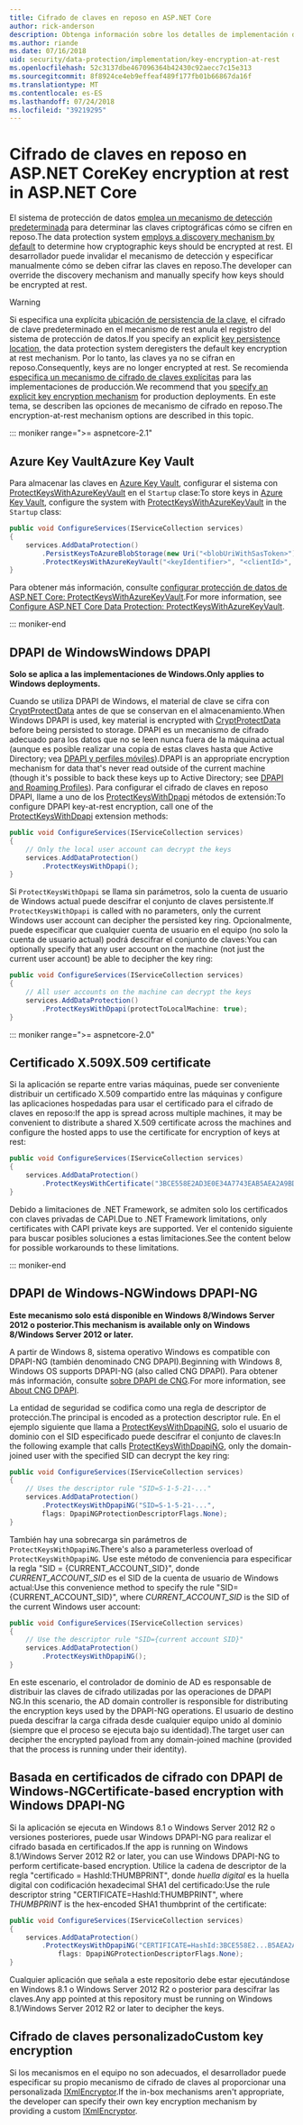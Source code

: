 ```yaml
---
title: Cifrado de claves en reposo en ASP.NET Core
author: rick-anderson
description: Obtenga información sobre los detalles de implementación del cifrado de clave de protección de datos de ASP.NET Core en reposo.
ms.author: riande
ms.date: 07/16/2018
uid: security/data-protection/implementation/key-encryption-at-rest
ms.openlocfilehash: 52c3137dbe467096364b42430c92aecc7c15e313
ms.sourcegitcommit: 8f8924ce4eb9effeaf489f177fb01b66867da16f
ms.translationtype: MT
ms.contentlocale: es-ES
ms.lasthandoff: 07/24/2018
ms.locfileid: "39219295"
---
```

# <a name="key-encryption-at-rest-in-aspnet-core"></a><span data-ttu-id="f7ca5-103">Cifrado de claves en reposo en ASP.NET Core</span><span class="sxs-lookup"><span data-stu-id="f7ca5-103">Key encryption at rest in ASP.NET Core</span></span>

<span data-ttu-id="f7ca5-104">El sistema de protección de datos [emplea un mecanismo de detección predeterminada](xref:security/data-protection/configuration/default-settings) para determinar las claves criptográficas cómo se cifren en reposo.</span><span class="sxs-lookup"><span data-stu-id="f7ca5-104">The data protection system [employs a discovery mechanism by default](xref:security/data-protection/configuration/default-settings) to determine how cryptographic keys should be encrypted at rest.</span></span> <span data-ttu-id="f7ca5-105">El desarrollador puede invalidar el mecanismo de detección y especificar manualmente cómo se deben cifrar las claves en reposo.</span><span class="sxs-lookup"><span data-stu-id="f7ca5-105">The developer can override the discovery mechanism and manually specify how keys should be encrypted at rest.</span></span>

> [!WARNING]
> <span data-ttu-id="f7ca5-106">Si especifica una explícita [ubicación de persistencia de la clave](xref:security/data-protection/implementation/key-storage-providers), el cifrado de clave predeterminado en el mecanismo de rest anula el registro del sistema de protección de datos.</span><span class="sxs-lookup"><span data-stu-id="f7ca5-106">If you specify an explicit [key persistence location](xref:security/data-protection/implementation/key-storage-providers), the data protection system deregisters the default key encryption at rest mechanism.</span></span> <span data-ttu-id="f7ca5-107">Por lo tanto, las claves ya no se cifran en reposo.</span><span class="sxs-lookup"><span data-stu-id="f7ca5-107">Consequently, keys are no longer encrypted at rest.</span></span> <span data-ttu-id="f7ca5-108">Se recomienda [especifica un mecanismo de cifrado de claves explícitas](xref:security/data-protection/implementation/key-encryption-at-rest) para las implementaciones de producción.</span><span class="sxs-lookup"><span data-stu-id="f7ca5-108">We recommend that you [specify an explicit key encryption mechanism](xref:security/data-protection/implementation/key-encryption-at-rest) for production deployments.</span></span> <span data-ttu-id="f7ca5-109">En este tema, se describen las opciones de mecanismo de cifrado en reposo.</span><span class="sxs-lookup"><span data-stu-id="f7ca5-109">The encryption-at-rest mechanism options are described in this topic.</span></span>

::: moniker range=">= aspnetcore-2.1"

## <a name="azure-key-vault"></a><span data-ttu-id="f7ca5-110">Azure Key Vault</span><span class="sxs-lookup"><span data-stu-id="f7ca5-110">Azure Key Vault</span></span>

<span data-ttu-id="f7ca5-111">Para almacenar las claves en [Azure Key Vault](https://azure.microsoft.com/services/key-vault/), configurar el sistema con [ProtectKeysWithAzureKeyVault](/dotnet/api/microsoft.aspnetcore.dataprotection.azuredataprotectionbuilderextensions.protectkeyswithazurekeyvault) en el `Startup` clase:</span><span class="sxs-lookup"><span data-stu-id="f7ca5-111">To store keys in [Azure Key Vault](https://azure.microsoft.com/services/key-vault/), configure the system with [ProtectKeysWithAzureKeyVault](/dotnet/api/microsoft.aspnetcore.dataprotection.azuredataprotectionbuilderextensions.protectkeyswithazurekeyvault) in the `Startup` class:</span></span>

```csharp
public void ConfigureServices(IServiceCollection services)
{
    services.AddDataProtection()
        .PersistKeysToAzureBlobStorage(new Uri("<blobUriWithSasToken>"))
        .ProtectKeysWithAzureKeyVault("<keyIdentifier>", "<clientId>", "<clientSecret>");
}
```

<span data-ttu-id="f7ca5-112">Para obtener más información, consulte [configurar protección de datos de ASP.NET Core: ProtectKeysWithAzureKeyVault](xref:security/data-protection/configuration/overview#protectkeyswithazurekeyvault).</span><span class="sxs-lookup"><span data-stu-id="f7ca5-112">For more information, see [Configure ASP.NET Core Data Protection: ProtectKeysWithAzureKeyVault](xref:security/data-protection/configuration/overview#protectkeyswithazurekeyvault).</span></span>

::: moniker-end

## <a name="windows-dpapi"></a><span data-ttu-id="f7ca5-113">DPAPI de Windows</span><span class="sxs-lookup"><span data-stu-id="f7ca5-113">Windows DPAPI</span></span>

<span data-ttu-id="f7ca5-114">**Solo se aplica a las implementaciones de Windows.**</span><span class="sxs-lookup"><span data-stu-id="f7ca5-114">**Only applies to Windows deployments.**</span></span>

<span data-ttu-id="f7ca5-115">Cuando se utiliza DPAPI de Windows, el material de clave se cifra con [CryptProtectData](/windows/desktop/api/dpapi/nf-dpapi-cryptprotectdata) antes de que se conservan en el almacenamiento.</span><span class="sxs-lookup"><span data-stu-id="f7ca5-115">When Windows DPAPI is used, key material is encrypted with [CryptProtectData](/windows/desktop/api/dpapi/nf-dpapi-cryptprotectdata) before being persisted to storage.</span></span> <span data-ttu-id="f7ca5-116">DPAPI es un mecanismo de cifrado adecuado para los datos que no se leen nunca fuera de la máquina actual (aunque es posible realizar una copia de estas claves hasta que Active Directory; vea [DPAPI y perfiles móviles](https://support.microsoft.com/kb/309408/#6)).</span><span class="sxs-lookup"><span data-stu-id="f7ca5-116">DPAPI is an appropriate encryption mechanism for data that's never read outside of the current machine (though it's possible to back these keys up to Active Directory; see [DPAPI and Roaming Profiles](https://support.microsoft.com/kb/309408/#6)).</span></span> <span data-ttu-id="f7ca5-117">Para configurar el cifrado de claves en reposo DPAPI, llame a uno de los [ProtectKeysWithDpapi](/dotnet/api/microsoft.aspnetcore.dataprotection.dataprotectionbuilderextensions.protectkeyswithdpapi) métodos de extensión:</span><span class="sxs-lookup"><span data-stu-id="f7ca5-117">To configure DPAPI key-at-rest encryption, call one of the [ProtectKeysWithDpapi](/dotnet/api/microsoft.aspnetcore.dataprotection.dataprotectionbuilderextensions.protectkeyswithdpapi) extension methods:</span></span>

```csharp
public void ConfigureServices(IServiceCollection services)
{
    // Only the local user account can decrypt the keys
    services.AddDataProtection()
        .ProtectKeysWithDpapi();
}
```

<span data-ttu-id="f7ca5-118">Si `ProtectKeysWithDpapi` se llama sin parámetros, solo la cuenta de usuario de Windows actual puede descifrar el conjunto de claves persistente.</span><span class="sxs-lookup"><span data-stu-id="f7ca5-118">If `ProtectKeysWithDpapi` is called with no parameters, only the current Windows user account can decipher the persisted key ring.</span></span> <span data-ttu-id="f7ca5-119">Opcionalmente, puede especificar que cualquier cuenta de usuario en el equipo (no solo la cuenta de usuario actual) podrá descifrar el conjunto de claves:</span><span class="sxs-lookup"><span data-stu-id="f7ca5-119">You can optionally specify that any user account on the machine (not just the current user account) be able to decipher the key ring:</span></span>

```csharp
public void ConfigureServices(IServiceCollection services)
{
    // All user accounts on the machine can decrypt the keys
    services.AddDataProtection()
        .ProtectKeysWithDpapi(protectToLocalMachine: true);
}
```

::: moniker range=">= aspnetcore-2.0"

## <a name="x509-certificate"></a><span data-ttu-id="f7ca5-120">Certificado X.509</span><span class="sxs-lookup"><span data-stu-id="f7ca5-120">X.509 certificate</span></span>

<span data-ttu-id="f7ca5-121">Si la aplicación se reparte entre varias máquinas, puede ser conveniente distribuir un certificado X.509 compartido entre las máquinas y configure las aplicaciones hospedadas para usar el certificado para el cifrado de claves en reposo:</span><span class="sxs-lookup"><span data-stu-id="f7ca5-121">If the app is spread across multiple machines, it may be convenient to distribute a shared X.509 certificate across the machines and configure the hosted apps to use the certificate for encryption of keys at rest:</span></span>

```csharp
public void ConfigureServices(IServiceCollection services)
{
    services.AddDataProtection()
        .ProtectKeysWithCertificate("3BCE558E2AD3E0E34A7743EAB5AEA2A9BD2575A0");
}
```

<span data-ttu-id="f7ca5-122">Debido a limitaciones de .NET Framework, se admiten solo los certificados con claves privadas de CAPI.</span><span class="sxs-lookup"><span data-stu-id="f7ca5-122">Due to .NET Framework limitations, only certificates with CAPI private keys are supported.</span></span> <span data-ttu-id="f7ca5-123">Ver el contenido siguiente para buscar posibles soluciones a estas limitaciones.</span><span class="sxs-lookup"><span data-stu-id="f7ca5-123">See the content below for possible workarounds to these limitations.</span></span>

::: moniker-end

## <a name="windows-dpapi-ng"></a><span data-ttu-id="f7ca5-124">DPAPI de Windows-NG</span><span class="sxs-lookup"><span data-stu-id="f7ca5-124">Windows DPAPI-NG</span></span>

<span data-ttu-id="f7ca5-125">**Este mecanismo solo está disponible en Windows 8/Windows Server 2012 o posterior.**</span><span class="sxs-lookup"><span data-stu-id="f7ca5-125">**This mechanism is available only on Windows 8/Windows Server 2012 or later.**</span></span>

<span data-ttu-id="f7ca5-126">A partir de Windows 8, sistema operativo Windows es compatible con DPAPI-NG (también denominado CNG DPAPI).</span><span class="sxs-lookup"><span data-stu-id="f7ca5-126">Beginning with Windows 8, Windows OS supports DPAPI-NG (also called CNG DPAPI).</span></span> <span data-ttu-id="f7ca5-127">Para obtener más información, consulte [sobre DPAPI de CNG](/windows/desktop/SecCNG/cng-dpapi).</span><span class="sxs-lookup"><span data-stu-id="f7ca5-127">For more information, see [About CNG DPAPI](/windows/desktop/SecCNG/cng-dpapi).</span></span>

<span data-ttu-id="f7ca5-128">La entidad de seguridad se codifica como una regla de descriptor de protección.</span><span class="sxs-lookup"><span data-stu-id="f7ca5-128">The principal is encoded as a protection descriptor rule.</span></span> <span data-ttu-id="f7ca5-129">En el ejemplo siguiente que llama a [ProtectKeysWithDpapiNG](/dotnet/api/microsoft.aspnetcore.dataprotection.dataprotectionbuilderextensions.protectkeyswithdpaping), solo el usuario de dominio con el SID especificado puede descifrar el conjunto de claves:</span><span class="sxs-lookup"><span data-stu-id="f7ca5-129">In the following example that calls [ProtectKeysWithDpapiNG](/dotnet/api/microsoft.aspnetcore.dataprotection.dataprotectionbuilderextensions.protectkeyswithdpaping), only the domain-joined user with the specified SID can decrypt the key ring:</span></span>

```csharp
public void ConfigureServices(IServiceCollection services)
{
    // Uses the descriptor rule "SID=S-1-5-21-..."
    services.AddDataProtection()
        .ProtectKeysWithDpapiNG("SID=S-1-5-21-...",
        flags: DpapiNGProtectionDescriptorFlags.None);
}
```

<span data-ttu-id="f7ca5-130">También hay una sobrecarga sin parámetros de `ProtectKeysWithDpapiNG`.</span><span class="sxs-lookup"><span data-stu-id="f7ca5-130">There's also a parameterless overload of `ProtectKeysWithDpapiNG`.</span></span> <span data-ttu-id="f7ca5-131">Use este método de conveniencia para especificar la regla "SID = {CURRENT_ACCOUNT_SID}", donde *CURRENT_ACCOUNT_SID* es el SID de la cuenta de usuario de Windows actual:</span><span class="sxs-lookup"><span data-stu-id="f7ca5-131">Use this convenience method to specify the rule "SID={CURRENT_ACCOUNT_SID}", where *CURRENT_ACCOUNT_SID* is the SID of the current Windows user account:</span></span>

```csharp
public void ConfigureServices(IServiceCollection services)
{
    // Use the descriptor rule "SID={current account SID}"
    services.AddDataProtection()
        .ProtectKeysWithDpapiNG();
}
```

<span data-ttu-id="f7ca5-132">En este escenario, el controlador de dominio de AD es responsable de distribuir las claves de cifrado utilizadas por las operaciones de DPAPI NG.</span><span class="sxs-lookup"><span data-stu-id="f7ca5-132">In this scenario, the AD domain controller is responsible for distributing the encryption keys used by the DPAPI-NG operations.</span></span> <span data-ttu-id="f7ca5-133">El usuario de destino pueda descifrar la carga cifrada desde cualquier equipo unido al dominio (siempre que el proceso se ejecuta bajo su identidad).</span><span class="sxs-lookup"><span data-stu-id="f7ca5-133">The target user can decipher the encrypted payload from any domain-joined machine (provided that the process is running under their identity).</span></span>

## <a name="certificate-based-encryption-with-windows-dpapi-ng"></a><span data-ttu-id="f7ca5-134">Basada en certificados de cifrado con DPAPI de Windows-NG</span><span class="sxs-lookup"><span data-stu-id="f7ca5-134">Certificate-based encryption with Windows DPAPI-NG</span></span>

<span data-ttu-id="f7ca5-135">Si la aplicación se ejecuta en Windows 8.1 o Windows Server 2012 R2 o versiones posteriores, puede usar Windows DPAPI-NG para realizar el cifrado basada en certificados.</span><span class="sxs-lookup"><span data-stu-id="f7ca5-135">If the app is running on Windows 8.1/Windows Server 2012 R2 or later, you can use Windows DPAPI-NG to perform certificate-based encryption.</span></span> <span data-ttu-id="f7ca5-136">Utilice la cadena de descriptor de la regla "certificado = HashId:THUMBPRINT", donde *huella digital* es la huella digital con codificación hexadecimal SHA1 del certificado:</span><span class="sxs-lookup"><span data-stu-id="f7ca5-136">Use the rule descriptor string "CERTIFICATE=HashId:THUMBPRINT", where *THUMBPRINT* is the hex-encoded SHA1 thumbprint of the certificate:</span></span>

```csharp
public void ConfigureServices(IServiceCollection services)
{
    services.AddDataProtection()
        .ProtectKeysWithDpapiNG("CERTIFICATE=HashId:3BCE558E2...B5AEA2A9BD2575A0",
            flags: DpapiNGProtectionDescriptorFlags.None);
}
```

<span data-ttu-id="f7ca5-137">Cualquier aplicación que señala a este repositorio debe estar ejecutándose en Windows 8.1 o Windows Server 2012 R2 o posterior para descifrar las claves.</span><span class="sxs-lookup"><span data-stu-id="f7ca5-137">Any app pointed at this repository must be running on Windows 8.1/Windows Server 2012 R2 or later to decipher the keys.</span></span>

## <a name="custom-key-encryption"></a><span data-ttu-id="f7ca5-138">Cifrado de claves personalizado</span><span class="sxs-lookup"><span data-stu-id="f7ca5-138">Custom key encryption</span></span>

<span data-ttu-id="f7ca5-139">Si los mecanismos en el equipo no son adecuados, el desarrollador puede especificar su propio mecanismo de cifrado de claves al proporcionar una personalizada [IXmlEncryptor](/dotnet/api/microsoft.aspnetcore.dataprotection.xmlencryption.ixmlencryptor).</span><span class="sxs-lookup"><span data-stu-id="f7ca5-139">If the in-box mechanisms aren't appropriate, the developer can specify their own key encryption mechanism by providing a custom [IXmlEncryptor](/dotnet/api/microsoft.aspnetcore.dataprotection.xmlencryption.ixmlencryptor).</span></span>
